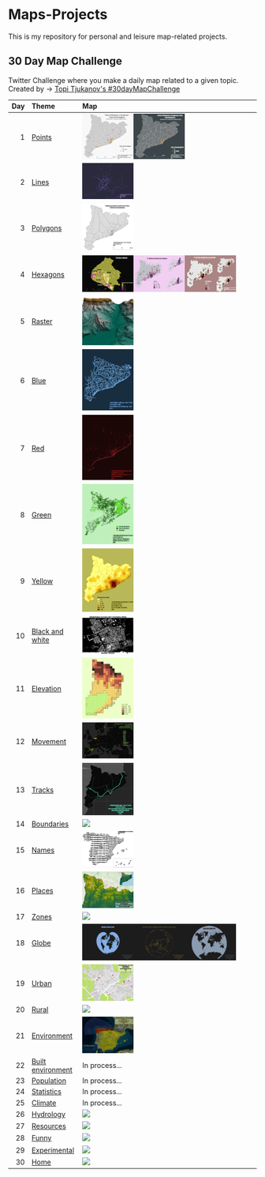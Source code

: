 # Maps-Projects
This is my repository for personal and leisure map-related projects.

## 30 Day Map Challenge
Twitter Challenge where you make a daily map related to a given topic.
Created by -> [Topi Tjukanov's #30dayMapChallenge](https://twitter.com/tjukanov/status/1187713840550744066)

| Day | Theme                                       | Map                                                                |
| --: | :------------------------------------------ | :----------------------------------------------------------------- |
|   1 | [Points](d01Points.md)                      | [<img src="Images/01_Points_TracksCat.png" width=30% />](Images/01_Points_TracksCat.png)[<img src="Images/01_Points_TracksCatDark.png" width=30% />](Images/01_Points_TracksCatDark.png)                  |
|   2 | [Lines ](d02Lines.md)                       | [<img src="Images/02_Lines_BusLleida.png" width=30% />](Images/02_Lines_BusLleida.png)            |
|   3 | [Polygons](d03Polygons.md)                  | [<img src="Images/03_Polygons_TracksVoronoiCat.png" width=30% />](Images/03_Polygons_TracksVoronoiCat.png)         |
|   4 | [Hexagons](d04Hexagons.md)                  | [<img src="Images/04_Hexa_SwimAlpicat.png" width=30% />](Images/04_Hexa_SwimAlpicat.png)[<img src="Images/04_Hexa_AthletesCat.png" width=30% />](Images/04_Hexa_AthletesCat.png)[<img src="Images/04_Hexa_TracksCat.png" width=30% />](Images/04_Hexa_TracksCat.png)         |
|   5 | [Raster](d05Raster.md)                      | [<img src="Images/05_Raster_Camarasa.png" width=30% />](Images/05_Raster_Camarasa.png)           |
|   6 | [Blue](d06Blue.md)                          | [<img src="Images/06_Blue_RiversCat.jpg" width=30% />](Images/06_Blue_RiversCat.jpg)             |
|   7 | [Red](d07Red.md)                            | [<img src="Images/07_Red_UrbanCat.png" width=30% />](Images/07_Red_UrbanCat.png)              |
|   8 | [Green](d08Green.md)                        | [<img src="Images/08_Green_ForestCat.png" width=30% />](Images/08_Green_ForestCat.png)            |
|   9 | [Yellow](d09Yellow.md)                      | [<img src="Images/09_Yellow_LicensesAthletesCat.png" width=30% />](Images/09_Yellow_LicensesAthletesCat.png)           |
|  10 | [Black and white](d10BlackAndWhite.md)      | [<img src="Images/10_BlackWhite_Wageningen.png" width=30% />](Images/10_BlackWhite_Wageningen.png)    |
|  11 | [Elevation](d11Elevation.md)                | [<img src="Images/11_Elevation_LegoLleida.png" width=30% />](Images/11_Elevation_LegoLleida.png)        |
|  12 | [Movement](d12Movement.md)                  | [<img src="Images/12_Movement_Europe.png" width=30% />](Images/12_Movement_Europe.png)         |
|  13 | [Tracks](d13Tracks.md)                      | [<img src="Images/13_Tracks_RailCatDark.png" width=30% />](Images/13_Tracks_RailCatDark.png)           |
|  14 | [Boundaries](d14Boundaries.md)              | [<img src="Images/14_Boundaries_WatershedsSpain.png" width=30% />](Images/14_Boundaries_WatershedsSpain.png)       |
|  15 | [Names](d15Names.md)                        | [<img src="Images/15_NamesSpain.png" width=30% />](Images/15_NamesSpain.png)            |
|  16 | [Places](d16Places.md)                      | [<img src="Images/16_Places_PeaksCat.png" width=30% />](Images/16_Places_PeaksCat.png)           |
|  17 | [Zones](d17Zones.md)                        | [<img src="Images/17_Zones_CensalLleida.png" width=30% />](Images/17_Zones_CensalLleida.png)            |
|  18 | [Globe](d18Globe.md)                        | [<img src="Images/18_Globe_BonneProject.png" width=30% />](Images/18_Globe_BonneProject.png)[<img src="Images/18_Globe_LambertAzimutal.png" width=30% />](Images/18_Globe_LambertAzimutal.png)[<img src="Images/18_Globe_Vandergrinten.png" width=30% />](Images/18_Globe_Vandergrinten.png)            |
|  19 | [Urban](d19Urban.md)                        | [<img src="Images/19_Urban_ParkingLleida.png" width=30% />](Images/19_Urban_ParkingLleida.png)            |
|  20 | [Rural](d20Rural.md)                        | [<img src="Images/20_Rural_AgroSpain.png" width=30% />](Images/20_Rural_AgroSpain.png)            |
|  21 | [Environment](d21Environment.md)            | [<img src="Images/21_Environment_BiogeoEsp.png" width=30% />](Images/21_Environment_BiogeoEsp.png)      |
|  22 | [Built environment](d22BuiltEnvironment.md) | In process... |
|  23 | [Population](d23Population.md)              | In process...      |
|  24 | [Statistics](d24Statistics.md)              | In process...       |
|  25 | [Climate](d25Climate.md)                    | In process...         |
|  26 | [Hydrology](d26Hydrology.md)                | [<img src="images/day26.jpg" width=30% />](d26Hydrology.md)        |
|  27 | [Resources](d27Resources.md)                | [<img src="images/day27.jpg" width=30% />](d27Resources.md)        |
|  28 | [Funny](d28Funny.md)                        | [<img src="images/day28.png" width=30% />](d28Funny.md)            |
|  29 | [Experimental](d29Experimental.md)          | [<img src="images/day29.jpg" width=30% />](d29Experimental.md)     |
|  30 | [Home](d30Home.md)                          | [<img src="images/day30.jpg" width=30% />](d30Home.md)             |
